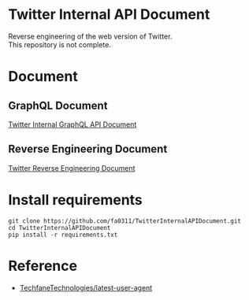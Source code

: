 # Twitter Internal API Document

Reverse engineering of the web version of Twitter.<br>
This repository is not complete.

# Document

## GraphQL Document

[Twitter Internal GraphQL API Document](./docs/markdown/GraphQL.md)

## Reverse Engineering Document

[Twitter Reverse Engineering Document](./docs/markdown/RE.md)

# Install requirements

```
git clone https://github.com/fa0311/TwitterInternalAPIDocument.git
cd TwitterInternalAPIDocument
pip install -r requirements.txt
```

# Reference

- [TechfaneTechnologies/latest-user-agent](https://github.com/TechfaneTechnologies/latest-user-agent)
